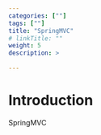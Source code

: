 ```yaml
---
categories: [""] 
tags: [""] 
title: "SpringMVC"
# linkTitle: ""
weight: 5
description: >
  
---
```


# Introduction
SpringMVC
